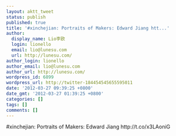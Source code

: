 ```yaml
---
layout: aktt_tweet
status: publish
published: true
title: '#xinchejian: Portraits of Makers: Edward Jiang htt...'
author:
  display_name: Lio李欧
  login: lionello
  email: lio@lunesu.com
  url: http://lunesu.com/
author_login: lionello
author_email: lio@lunesu.com
author_url: http://lunesu.com/
wordpress_id: 6899
wordpress_url: http://twitter-184454545655595011
date: '2012-03-27 09:39:25 +0800'
date_gmt: '2012-03-27 01:39:25 +0800'
categories: []
tags: []
comments: []
---
```

<p>#xinchejian: Portraits of Makers: Edward Jiang http://t.co/x3LAoniG</p>
